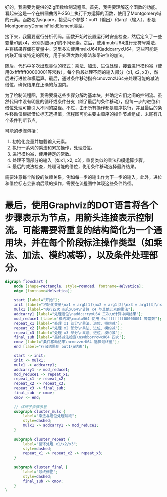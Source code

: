 好的，我需要为提供的Zig函数绘制流程图。首先，我需要理解这个函数的功能。看起来这是一个在椭圆曲线P-256上执行平方运算的函数，使用了Montgomery域的元素。函数名为square，接受两个参数：out1（输出）和arg1（输入），都是MontgomeryDomainFieldElement类型。

接下来，我需要逐行分析代码。函数开始时设置运行时安全检查，然后定义了一些变量x1到x4，分别对应arg1的不同元素。之后，使用mulxU64进行无符号乘法，并将结果存储在变量中。这里多次使用mulxU64和addcarryxU64，这些可能是内联汇编或特定的函数，用于处理大数的乘法和带进位的加法。

随后，代码中多次出现类似的模式：乘法、加法、进位处理，接着进行模约减（使用0xffffffff00000001等常数）。每个阶段处理不同的输入部分（x1, x2, x3），然后进行进位和模运算。最后，通过条件移动指令cmovznzU64来处理可能的减法借位，确保结果在正确的范围内。

为了绘制流程图，我需要将这些步骤分解为基本块，并确定它们之间的控制流。虽然代码中没有明显的循环或条件分支（除了最后的条件移动），但每一步的进位和借位处理可能引入不同的路径。不过，由于所有操作都是顺序执行，并且最后的条件移动仅根据借位标志选择值，流程图可能主要由顺序的操作节点组成，末尾有几个条件判断节点。

可能的步骤包括：

1. 初始化变量并加载输入元素。
2. 执行一系列的乘法和累加操作，处理进位。
3. 进行模约减，使用特定的常数。
4. 处理不同部分的输入（如x1, x2, x3），重复类似的乘法和模运算步骤。
5. 最后的减法检查，处理可能的借位，使用条件移动选择最终结果。

需要注意每个阶段的依赖关系，例如每一步的输出作为下一步的输入。此外，进位和借位标志会影响后续的操作，需要在流程图中体现这些条件路径。

最后，使用Graphviz的DOT语言将各个步骤表示为节点，用箭头连接表示控制流。可能需要将重复的结构简化为一个通用块，并在每个阶段标注操作类型（如乘法、加法、模约减等），以及条件处理部分。
================================================
```dot
digraph flowchart {
    node [shape=rectangle, style=rounded, fontname=Helvetica];
    edge [fontname=Helvetica];
    
    start [label="开始"];
    init [label="初始化变量\nx1 = arg1[1]\nx2 = arg1[2]\nx3 = arg1[3]\nx4 = arg1[0]"];
    mulx1 [label="执行四次 mulxU64\n计算 x4 与其他元素的乘法"];
    addcarry1 [label="处理进位\naddcarryxU64 三次\n计算中间结果"];
    mod_reduce1 [label="模约减\nmulxU64 使用 0xffffffff00000001 等常数"];
    repeat_x1 [label="处理 x1 部分\n乘法、进位、模约减"];
    repeat_x2 [label="处理 x2 部分\n乘法、进位、模约减"];
    repeat_x3 [label="处理 x3 部分\n乘法、进位、模约减"];
    final_sub [label="最终减法检查\nsubborrowxU64 四次"];
    cmov [label="条件移动结果\ncmovznzU64 选择最终值"];
    end [label="存储结果到 out1\n结束"];

    start -> init;
    init -> mulx1;
    mulx1 -> addcarry1;
    addcarry1 -> mod_reduce1;
    mod_reduce1 -> repeat_x1;
    repeat_x1 -> repeat_x2;
    repeat_x2 -> repeat_x3;
    repeat_x3 -> final_sub;
    final_sub -> cmov;
    cmov -> end;
    
    // 详细子步骤示意
    subgraph cluster_mulx {
        label="乘法与进位处理阶段";
        style=dashed;
        mulx1 -> addcarry1 -> mod_reduce1;
    }
    
    subgraph cluster_repeat {
        label="循环处理 x1/x2/x3";
        style=dashed;
        repeat_x1 -> repeat_x2 -> repeat_x3;
    }
    
    subgraph cluster_final {
        label="最终修正";
        style=dashed;
        final_sub -> cmov;
    }
}
```
